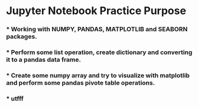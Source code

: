 # Jupyter Notebook Practice Purpose
### * Working with NUMPY, PANDAS, MATPLOTLIB and SEABORN packages.
### * Perform some list operation, create dictionary and converting it to a pandas data frame.
### * Create some numpy array and try to visualize with matplotlib and perform some pandas pivote table operations.
### * utfff
